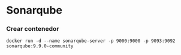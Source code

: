 # Sonarqube

### Crear contenedor

```
docker run -d --name sonarqube-server -p 9000:9000 -p 9093:9092 sonarqube:9.9.0-community
```
